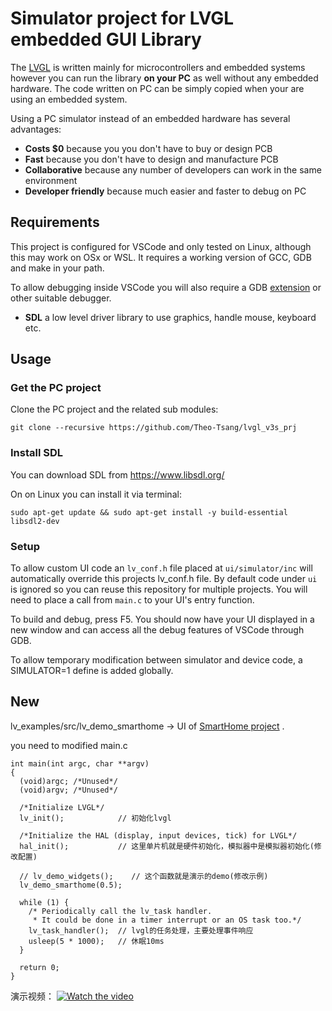 # Simulator project for LVGL embedded GUI Library

The [LVGL](https://github.com/lvgl/lvgl) is written mainly for microcontrollers and embedded systems however you can run the library **on your PC** as well without any embedded hardware. The code written on PC can be simply copied when your are using an embedded system.

Using a PC simulator instead of an embedded hardware has several advantages:
* **Costs $0** because you you don't have to buy or design PCB
* **Fast** because you don't have to design and manufacture PCB
* **Collaborative** because any number of developers can work in the same environment
* **Developer friendly** because much easier and faster to debug on PC

## Requirements
This project is configured for VSCode and only tested on Linux, although this may work on OSx or WSL. It requires a working version of GCC, GDB and make in your path.

To allow debugging inside VSCode you will also require a GDB [extension](https://marketplace.visualstudio.com/items?itemName=webfreak.debug) or other suitable debugger.

* **SDL** a low level driver library to use graphics, handle mouse, keyboard etc.

## Usage

### Get the PC project

Clone the PC project and the related sub modules:

```
git clone --recursive https://github.com/Theo-Tsang/lvgl_v3s_prj
```

### Install SDL
You can download SDL from https://www.libsdl.org/

On on Linux you can install it via terminal:
```
sudo apt-get update && sudo apt-get install -y build-essential libsdl2-dev
```

### Setup
To allow custom UI code an `lv_conf.h` file placed at `ui/simulator/inc` will automatically override this projects lv_conf.h file. By default code under `ui` is ignored so you can reuse this repository for multiple projects. You will need to place a call from `main.c` to your UI's entry function.

To build and debug, press F5. You should now have your UI displayed in a new window and can access all the debug features of VSCode through GDB.

To allow temporary modification between simulator and device code, a SIMULATOR=1 define is added globally.


## New
lv_examples/src/lv_demo_smarthome -> UI of [SmartHome project](https://github.com/Theo-s-Open-Source-Project/SmartHome) .

you need to modified main.c
```
int main(int argc, char **argv)
{
  (void)argc; /*Unused*/
  (void)argv; /*Unused*/

  /*Initialize LVGL*/
  lv_init();            // 初始化lvgl    

  /*Initialize the HAL (display, input devices, tick) for LVGL*/
  hal_init();           // 这里单片机就是硬件初始化，模拟器中是模拟器初始化(修改配置)

  // lv_demo_widgets();    // 这个函数就是演示的demo(修改示例)
  lv_demo_smarthome(0.5);

  while (1) {
    /* Periodically call the lv_task handler.
     * It could be done in a timer interrupt or an OS task too.*/
    lv_task_handler();  // lvgl的任务处理，主要处理事件响应
    usleep(5 * 1000);   // 休眠10ms
  }

  return 0;
}
```

演示视频：
[![Watch the video]()](https://www.bilibili.com/video/BV1rd4y1Q7zW#reply121345889232)

